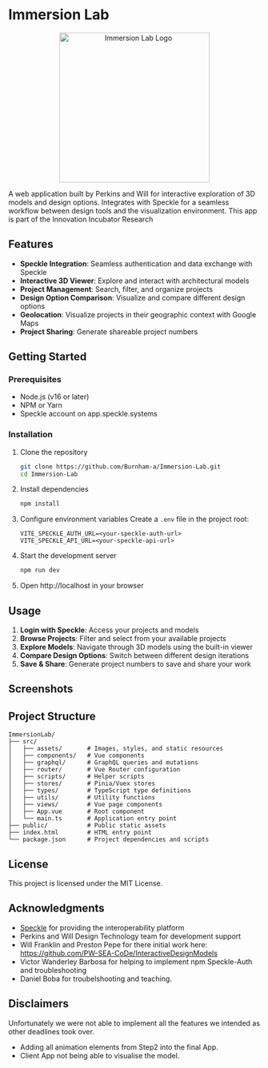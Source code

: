 # Immersion Lab

<p align="center">
  <img src="./src/assets/Logo_IL.svg" alt="Immersion Lab Logo" width="300"/>
</p>

A web application built by Perkins and Will for interactive exploration of 3D models and design options. Integrates with Speckle for a seamless workflow between design tools and the visualization environment. This app is part of the Innovation Incubator Research

## Features

- **Speckle Integration**: Seamless authentication and data exchange with Speckle
- **Interactive 3D Viewer**: Explore and interact with architectural models
- **Project Management**: Search, filter, and organize projects
- **Design Option Comparison**: Visualize and compare different design options
- **Geolocation**: Visualize projects in their geographic context with Google Maps
- **Project Sharing**: Generate shareable project numbers

## Getting Started

### Prerequisites

- Node.js (v16 or later)
- NPM or Yarn
- Speckle account on app.speckle.systems

### Installation

1. Clone the repository

   ```sh
   git clone https://github.com/Burnham-a/Immersion-Lab.git
   cd Immersion-Lab
   ```

2. Install dependencies

   ```sh
   npm install
   ```

3. Configure environment variables
   Create a `.env` file in the project root:

   ```
   VITE_SPECKLE_AUTH_URL=<your-speckle-auth-url>
   VITE_SPECKLE_API_URL=<your-speckle-api-url>
   ```

4. Start the development server

   ```sh
   npm run dev
   ```

5. Open http://localhost in your browser

## Usage

1. **Login with Speckle**: Access your projects and models
2. **Browse Projects**: Filter and select from your available projects
3. **Explore Models**: Navigate through 3D models using the built-in viewer
4. **Compare Design Options**: Switch between different design iterations
5. **Save & Share**: Generate project numbers to save and share your work

## Screenshots

## Project Structure

```
ImmersionLab/
├── src/
│   ├── assets/       # Images, styles, and static resources
│   ├── components/   # Vue components
│   ├── graphql/      # GraphQL queries and mutations
│   ├── router/       # Vue Router configuration
│   ├── scripts/      # Helper scripts
│   ├── stores/       # Pinia/Vuex stores
│   ├── types/        # TypeScript type definitions
│   ├── utils/        # Utility functions
│   ├── views/        # Vue page components
│   ├── App.vue       # Root component
│   └── main.ts       # Application entry point
├── public/           # Public static assets
├── index.html        # HTML entry point
└── package.json      # Project dependencies and scripts
```

## License

This project is licensed under the MIT License.

## Acknowledgments

- [Speckle](https://speckle.systems/) for providing the interoperability platform
- Perkins and Will Design Technology team for development support
- Will Franklin and Preston Pepe for there initial work here: https://github.com/PW-SEA-CoDe/InteractiveDesignModels
- Victor Wanderley Barbosa for helping to implement npm Speckle-Auth and troubleshooting
- Daniel Boba for troubelshooting and teaching.

## Disclaimers

Unfortunately we were not able to implement all the features we intended as other deadlines took over.

- Adding all animation elements from Step2 into the final App.
- Client App not being able to visualise the model.
